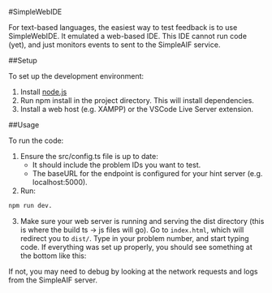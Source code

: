 #SimpleWebIDE

For text-based languages, the easiest way to test feedback is to use SimpleWebIDE. It emulated a web-based IDE. This IDE cannot run code (yet), and just monitors events to sent to the SimpleAIF service.

##Setup

To set up the development environment:
1. Install [node.js](https://nodejs.org/en)
2. Run npm install in the project directory. This will install dependencies.
3. Install a web host (e.g. XAMPP) or the VSCode Live Server extension.

##Usage

To run the code:
1. Ensure the src/config.ts file is up to date:
    - It should include the problem IDs you want to test.
    - The baseURL for the endpoint is configured for your hint server (e.g. localhost:5000).
2. Run:
```bash
npm run dev.
```
3. Make sure your web server is running and serving the dist directory (this is where the build ts → js files will go).
Go to ``index.html``, which will redirect you to ``dist/``.
Type in your problem number, and start typing code.
If everything was set up properly, you should see something at the bottom like this:

If not, you may need to debug by looking at the network requests and logs from the SimpleAIF server.
